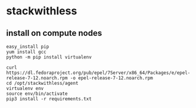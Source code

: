 # stackwithless

## install on compute nodes
```
easy_install pip
yum install gcc
python -m pip install virtualenv

curl https://dl.fedoraproject.org/pub/epel/7Server/x86_64/Packages/e/epel-release-7-12.noarch.rpm -o epel-release-7-12.noarch.rpm
cd /opt/stackwithless/agent
virtualenv env
source env/bin/activate
pip3 install -r requirements.txt 
```
